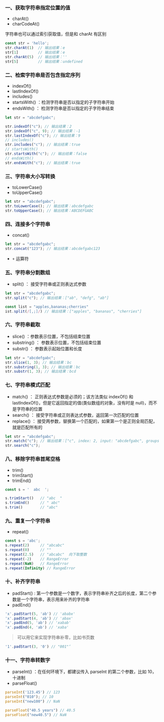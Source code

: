 ### 一、获取字符串指定位置的值

- charAt()
- charCodeAt()

字符串也可以通过索引获取值，但是和 charAt 有区别

```js
const str = 'hello';
str.charAt(1)  // 输出结果：e 
str[1]         // 输出结果：e 
str.charAt(5)  // 输出结果：'' 
str[5]         // 输出结果：undefined
```

### 二、检索字符串是否包含指定序列

- indexOf()
- lastIndexOf()
- includes()
- startsWith() ：检测字符串是否以指定的子字符串开始
- endsWith() ： 检测字符串是否以指定的子字符串结束

```js
let str = "abcdefgabc";

str.indexOf("c"); // 输出结果：2
str.indexOf("c", 9); // 输出结果：-1
str.lastIndexOf("c"); // 输出结果：9
// includes()
str.includes("c"); // 输出结果：true
// startsWith()
str.startsWith("c"); // 输出结果：false
// endsWith()
str.endsWith("c"); // 输出结果：true
```

### 三、字符串大小写转换

- toLowerCase()
- toUpperCase()

```js
let str = "abcdefgabc";
str.toLowerCase(); // 输出结果：abcdefgabc
str.toUpperCase(); // 输出结果：ABCDEFGABC
```

### 四、连接多个字符串

- concat()

```js
let str = "abcdefgabc";
str.concat("123"); // 输出结果：abcdefgabc123
``` 
- `+` 运算符

### 五、字符串分割数组

- split() ： 接受字符串或正则表达式参数

```js
let str = "abcdefgabc";
str.split("c"); // 输出结果：["ab", "defg", "ab"]

const list = "apples,bananas;cherries"
ist.split(/[,;]/) // 输出结果：["apples", "bananas", "cherries"]
```

### 六、字符串截取

- slice() ：参数表示位置，不包括结束位置
- substring() ： 参数表示位置，不包括结束位置
- substr() ： 参数表示起始位置和长度

```js
let str = "abcdefgabc";
str.slice(1, 3); // 输出结果：bc
str.substring(1, 3); // 输出结果：bc
str.substr(1, 3); // 输出结果：bcd
```

### 七、字符串模式匹配

- match() ： 正则表达式参数是必须的；该方法类似 indexOf() 和 lastIndexOf()，但是它返回指定的值(类似数组的对象，没有时是 null)，而不是字符串的位置
- search() ： 接受字符串或正则表达式参数，返回第一次匹配的位置
- replace() ： 接受两参数，替换第一个匹配的，如果第一个是正则全局匹配，就是匹配所有的

```js
let str = "abcdefgabc";
str.match("c"); // 输出结果：["c", index: 2, input: "abcdefgabc", groups: undefined]
str.search("c");
```

### 八、移除字符串首尾空格

- trim()
- trimStart()
- trimEnd()

```js
const s = '  abc  ';

s.trimStart()   // "abc  "
s.trimEnd()     // " abc"
s.trim()        // "abc"
```

### 九、重复一个字符串
- repeat()

```js
const s = 'abc';
s.repeat(2)     // "abcabc"
s.repeat(0)     // ""
s.repeat(2.5)   // "abcabc"  向下取整数
s.repeat(-2)    // RangeError
s.repeat(NaN)   // RangeError
s.repeat(Infinity) // RangeError
```

### 十、补齐字符串
- padStart() : 第一个参数是一个数字，表示字符串补齐之后的长度，第二个参数是一个字符串，表示用来补齐的字符串
- padEnd()

```js
'x'.padStart(5, 'ab') // 'ababx'
'x'.padStart(4, 'ab') // 'abax'
'x'.padEnd(5, 'ab') // 'xabab'
'x'.padEnd(4, 'ab') // 'xaba'
```
> 可以用它来实现字符串补零，比如书页数
```js
'1'.padStart(3, '0') // "001"‘
```

### 十一、字符串转数字

- parseInt() ：在任何环境下，都建议传入 parseInt 的第二个参数，比如 10，十进制
- parseFloat()

```js
parseInt('123.45') // 123
parseInt("010"); // 10
parseInt("new100") // NaN

parseFloat("40.5 years") // 40.5
parseFloat("new40.5") // NaN
```